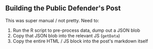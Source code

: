 ## Building the Public Defender's Post
This was super manual / not pretty. Need to:
1. Run the R script to pre-process data, dump out a JSON blob
2. Copy that JSON blob into the relevant JS (`getData`)
3. Copy the entire HTML / JS block into the post's markdown itself

